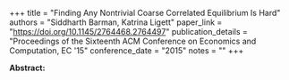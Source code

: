 +++
title = "Finding Any Nontrivial Coarse Correlated Equilibrium Is Hard"
authors = "Siddharth Barman, Katrina Ligett"
paper_link = "https://doi.org/10.1145/2764468.2764497"
publication_details = "Proceedings of the Sixteenth ACM Conference on Economics and Computation,  EC '15"
conference_date = "2015"
notes = ""
+++

<b>Abstract:</b>
